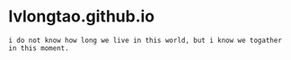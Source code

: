 # lvlongtao.github.io
```
i do not know how long we live in this world, but i know we togather in this moment.
```
